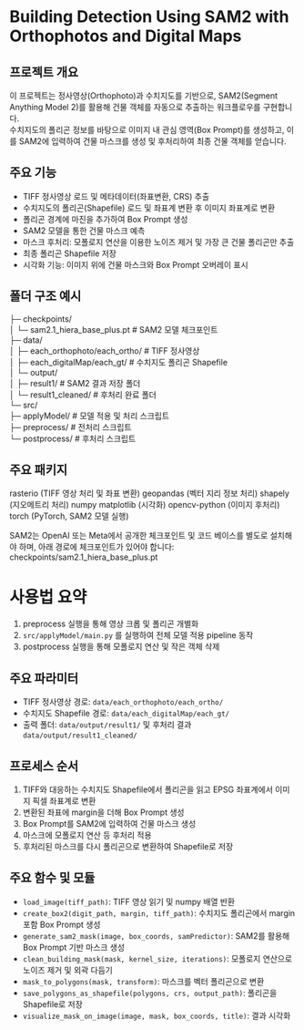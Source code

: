 # Building Detection Using SAM2 with Orthophotos and Digital Maps

## 프로젝트 개요
이 프로젝트는 정사영상(Orthophoto)과 수치지도를 기반으로, SAM2(Segment Anything Model 2)를 활용해 건물 객체를 자동으로 추출하는 워크플로우를 구현합니다.  
수치지도의 폴리곤 정보를 바탕으로 이미지 내 관심 영역(Box Prompt)를 생성하고, 이를 SAM2에 입력하여 건물 마스크를 생성 및 후처리하여 최종 건물 객체를 얻습니다.

## 주요 기능
- TIFF 정사영상 로드 및 메타데이터(좌표변환, CRS) 추출  
- 수치지도의 폴리곤(Shapefile) 로드 및 좌표계 변환 후 이미지 좌표계로 변환  
- 폴리곤 경계에 마진을 추가하여 Box Prompt 생성  
- SAM2 모델을 통한 건물 마스크 예측  
- 마스크 후처리: 모폴로지 연산을 이용한 노이즈 제거 및 가장 큰 건물 폴리곤만 추출  
- 최종 폴리곤 Shapefile 저장  
- 시각화 기능: 이미지 위에 건물 마스크와 Box Prompt 오버레이 표시  

## 폴더 구조 예시
├─ checkpoints/    
│ └─ sam2.1_hiera_base_plus.pt # SAM2 모델 체크포인트  
├─ data/  
│ ├─ each_orthophoto/each_ortho/ # TIFF 정사영상   
│ ├─ each_digitalMap/each_gt/ # 수치지도 폴리곤 Shapefile   
│ └─ output/   
│   ├─ result1/ # SAM2 결과 저장 폴더   
│   └─ result1_cleaned/ # 후처리 완료 폴더   
└─ src/   
├─ applyModel/ # 모델 적용 및 처리 스크립트   
├─ preprocess/ # 전처리 스크립트   
└─ postprocess/ # 후처리 스크립트
  
## 주요 패키지
rasterio (TIFF 영상 처리 및 좌표 변환)
geopandas (벡터 지리 정보 처리)
shapely (지오메트리 처리)
numpy
matplotlib (시각화)
opencv-python (이미지 후처리)
torch (PyTorch, SAM2 모델 실행)

SAM2는 OpenAI 또는 Meta에서 공개한 체크포인트 및 코드 베이스를 별도로 설치해야 하며, 아래 경로에 체크포인트가 있어야 합니다:
checkpoints/sam2.1_hiera_base_plus.pt

# 사용법 요약
1. preprocess 실행을 통해 영상 크롭 및 폴리곤 개별화
2. `src/applyModel/main.py` 를 실행하여 전체 모델 적용 pipeline 동작
3. postprocess 실행을 통해 모폴로지 연산 및 작은 객체 삭제

## 주요 파라미터
- TIFF 정사영상 경로: `data/each_orthophoto/each_ortho/`
- 수치지도 Shapefile 경로: `data/each_digitalMap/each_gt/`
- 출력 폴더: `data/output/result1/` 및 후처리 결과 `data/output/result1_cleaned/`

## 프로세스 순서
1. TIFF와 대응하는 수치지도 Shapefile에서 폴리곤을 읽고 EPSG 좌표계에서 이미지 픽셀 좌표계로 변환  
2. 변환된 좌표에 margin을 더해 Box Prompt 생성  
3. Box Prompt를 SAM2에 입력하여 건물 마스크 생성  
4. 마스크에 모폴로지 연산 등 후처리 적용  
5. 후처리된 마스크를 다시 폴리곤으로 변환하여 Shapefile로 저장  

## 주요 함수 및 모듈
- `load_image(tiff_path)`: TIFF 영상 읽기 및 numpy 배열 반환  
- `create_box2(digit_path, margin, tiff_path)`: 수치지도 폴리곤에서 margin 포함 Box Prompt 생성  
- `generate_sam2_mask(image, box_coords, samPredictor)`: SAM2를 활용해 Box Prompt 기반 마스크 생성  
- `clean_building_mask(mask, kernel_size, iterations)`: 모폴로지 연산으로 노이즈 제거 및 외곽 다듬기  
- `mask_to_polygons(mask, transform)`: 마스크를 벡터 폴리곤으로 변환  
- `save_polygons_as_shapefile(polygons, crs, output_path)`: 폴리곤을 Shapefile로 저장  
- `visualize_mask_on_image(image, mask, box_coords, title)`: 결과 시각화  

